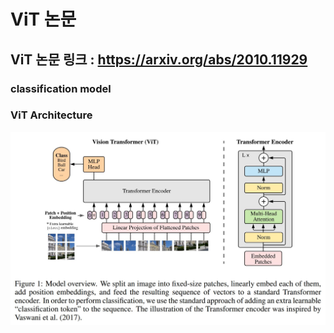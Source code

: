# ViT 논문 
## ViT 논문 링크 : https://arxiv.org/abs/2010.11929  
### classification model
### ViT Architecture
<img src = "https://github.com/Sangh0/Vision-Transformer/blob/main/ViT/figure/figure1.JPG?raw=true">
